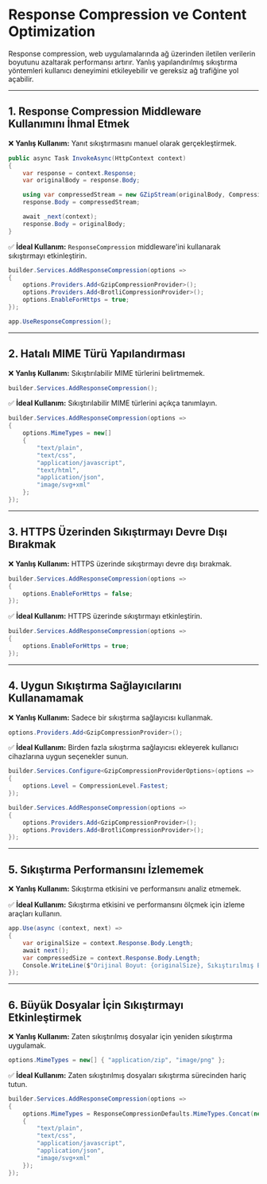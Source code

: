 # Response Compression ve Content Optimization

Response compression, web uygulamalarında ağ üzerinden iletilen verilerin boyutunu azaltarak performansı artırır. Yanlış yapılandırılmış sıkıştırma yöntemleri kullanıcı deneyimini etkileyebilir ve gereksiz ağ trafiğine yol açabilir.

---

## 1. Response Compression Middleware Kullanımını İhmal Etmek

❌ **Yanlış Kullanım:** Yanıt sıkıştırmasını manuel olarak gerçekleştirmek.

```csharp
public async Task InvokeAsync(HttpContext context)
{
    var response = context.Response;
    var originalBody = response.Body;

    using var compressedStream = new GZipStream(originalBody, CompressionMode.Compress);
    response.Body = compressedStream;

    await _next(context);
    response.Body = originalBody;
}
```

✅ **İdeal Kullanım:** `ResponseCompression` middleware'ini kullanarak sıkıştırmayı etkinleştirin.

```csharp
builder.Services.AddResponseCompression(options =>
{
    options.Providers.Add<GzipCompressionProvider>();
    options.Providers.Add<BrotliCompressionProvider>();
    options.EnableForHttps = true;
});

app.UseResponseCompression();
```

---

## 2. Hatalı MIME Türü Yapılandırması

❌ **Yanlış Kullanım:** Sıkıştırılabilir MIME türlerini belirtmemek.

```csharp
builder.Services.AddResponseCompression();
```

✅ **İdeal Kullanım:** Sıkıştırılabilir MIME türlerini açıkça tanımlayın.

```csharp
builder.Services.AddResponseCompression(options =>
{
    options.MimeTypes = new[]
    {
        "text/plain",
        "text/css",
        "application/javascript",
        "text/html",
        "application/json",
        "image/svg+xml"
    };
});
```

---

## 3. HTTPS Üzerinden Sıkıştırmayı Devre Dışı Bırakmak

❌ **Yanlış Kullanım:** HTTPS üzerinde sıkıştırmayı devre dışı bırakmak.

```csharp
builder.Services.AddResponseCompression(options =>
{
    options.EnableForHttps = false;
});
```

✅ **İdeal Kullanım:** HTTPS üzerinde sıkıştırmayı etkinleştirin.

```csharp
builder.Services.AddResponseCompression(options =>
{
    options.EnableForHttps = true;
});
```

---

## 4. Uygun Sıkıştırma Sağlayıcılarını Kullanamamak

❌ **Yanlış Kullanım:** Sadece bir sıkıştırma sağlayıcısı kullanmak.

```csharp
options.Providers.Add<GzipCompressionProvider>();
```

✅ **İdeal Kullanım:** Birden fazla sıkıştırma sağlayıcısı ekleyerek kullanıcı cihazlarına uygun seçenekler sunun.

```csharp
builder.Services.Configure<GzipCompressionProviderOptions>(options =>
{
    options.Level = CompressionLevel.Fastest;
});

builder.Services.AddResponseCompression(options =>
{
    options.Providers.Add<GzipCompressionProvider>();
    options.Providers.Add<BrotliCompressionProvider>();
});
```

---

## 5. Sıkıştırma Performansını İzlememek

❌ **Yanlış Kullanım:** Sıkıştırma etkisini ve performansını analiz etmemek.

✅ **İdeal Kullanım:** Sıkıştırma etkisini ve performansını ölçmek için izleme araçları kullanın.

```csharp
app.Use(async (context, next) =>
{
    var originalSize = context.Response.Body.Length;
    await next();
    var compressedSize = context.Response.Body.Length;
    Console.WriteLine($"Orijinal Boyut: {originalSize}, Sıkıştırılmış Boyut: {compressedSize}");
});
```

---

## 6. Büyük Dosyalar İçin Sıkıştırmayı Etkinleştirmek

❌ **Yanlış Kullanım:** Zaten sıkıştırılmış dosyalar için yeniden sıkıştırma uygulamak.

```csharp
options.MimeTypes = new[] { "application/zip", "image/png" };
```

✅ **İdeal Kullanım:** Zaten sıkıştırılmış dosyaları sıkıştırma sürecinden hariç tutun.

```csharp
builder.Services.AddResponseCompression(options =>
{
    options.MimeTypes = ResponseCompressionDefaults.MimeTypes.Concat(new[]
    {
        "text/plain",
        "text/css",
        "application/javascript",
        "application/json",
        "image/svg+xml"
    });
});
```